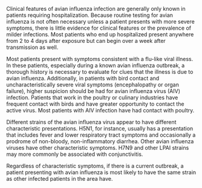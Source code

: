 Clinical features of avian influenza infection are generally only known in patients requiring hospitalization. Because routine testing for avian influenza is not often necessary unless a patient presents with more severe symptoms, there is little evidence for clinical features or the prevalence of milder infections. Most patients who end up hospitalized present anywhere from 2 to 4 days after exposure but can begin over a week after transmission as well.

Most patients present with symptoms consistent with a flu-like viral illness. In these patients, especially during a known avian influenza outbreak, a thorough history is necessary to evaluate for clues that the illness is due to avian influenza. Additionally, in patients with bird contact and uncharacteristically severe viral symptoms (encephalopathy or organ failure), higher suspicion should be had for avian influenza virus (AIV) infection. Patients that work in the poultry or culinary industries have frequent contact with birds and have greater opportunity to contact the active virus. Most patients with AIV infection have had contact with poultry.

Different strains of the avian influenza virus appear to have different characteristic presentations. H5N1, for instance, usually has a presentation that includes fever and lower respiratory tract symptoms and occasionally a prodrome of non-bloody, non-inflammatory diarrhea. Other avian influenza viruses have other characteristic symptoms. H7N9 and other LPAI strains may more commonly be associated with conjunctivitis.

Regardless of characteristic symptoms, if there is a current outbreak, a patient presenting with avian influenza is most likely to have the same strain as other infected patients in the area have.